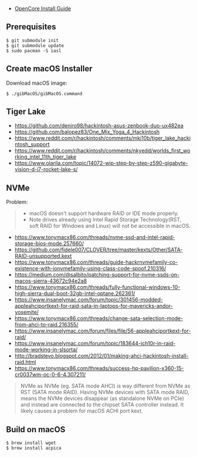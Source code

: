 * [OpenCore Install Guide](https://dortania.github.io/OpenCore-Install-Guide/)

## Prerequisites

```
$ git submodule init
$ git submodule update
$ sudo pacman -S iasl
```


## Create macOS Installer

Download macOS image:
```
$ ./gibMacOS/gibMacOS.command
```

## Tiger Lake

* https://github.com/deniro98/hackintosh-asus-zenbook-duo-ux482ea
* https://github.com/balopez83/One_Mix_Yoga_4_Hackintosh
* https://www.reddit.com/r/hackintosh/comments/mki10b/tiger_lake_hackintosh_support
* https://www.reddit.com/r/hackintosh/comments/nkyedd/worlds_first_working_intel_11th_tiger_lake
* https://www.olarila.com/topic/14072-wip-step-by-step-z590-gigabyte-vision-d-i7-rocket-lake-s/

## NVMe

Problem:
> * macOS doesn't support hardware RAID or IDE mode properly.
> * Note drives already using Intel Rapid Storage Technology(RST, soft RAID for Windows and Linux) will not be accessible in macOS.

* https://www.tonymacx86.com/threads/nvme-ssd-and-intel-rapid-storage-bios-mode.257660/
* https://github.com/fidele007/CLOVER/tree/master/kexts/Other/SATA-RAID-unsupported.kext
* https://www.tonymacx86.com/threads/guide-hackrnvmefamily-co-existence-with-ionvmefamily-using-class-code-spoof.210316/
* https://medium.com/@salbito/patching-support-for-nvme-ssds-on-macos-sierra-43672c94e2a8
* https://www.tonymacx86.com/threads/fully-functional-windows-10-high-sierra-dual-boot-32gb-intel-optane.262361/
* https://www.insanelymac.com/forum/topic/301456-modded-appleahciportkext-for-raid-sata-in-laptops-for-mavericks-andor-yosemite/
* https://www.tonymacx86.com/threads/change-sata-selection-mode-from-ahci-to-raid.216355/
* https://www.insanelymac.com/forum/files/file/56-appleahciportkext-for-raid/
* https://www.insanelymac.com/forum/topic/183644-ich10r-in-raid-mode-working-in-slsorta/
* http://bradstevo.blogspot.com/2012/01/making-ahci-hackintosh-install-raid.html
* https://www.tonymacx86.com/threads/success-hp-pavilion-x360-15-cr0037wm-oc-0-6-4.307211/

> NVMe as NVMe (eg. SATA mode AHCI) is way different from NVMe as RST (SATA mode RAID).
> Having NVMe devices with SATA mode RAID, means the NVMe devices disappear (as standalone NVMe on PCIe) and instead are connected to the chipset SATA controller instead.
> It likely causes a problem for macOS ACHI port kext.

## Build on macOS

```
$ brew install wget
$ brew install acpica
```
